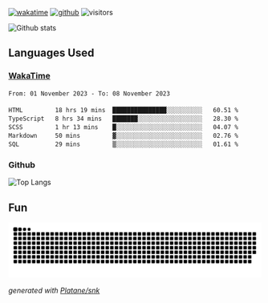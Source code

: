 [![wakatime](https://wakatime.com/badge/user/82c377cd-a54c-404c-b7df-177b313ca539.svg)](https://wakatime.com/@82c377cd-a54c-404c-b7df-177b313ca539)
[![github](https://img.shields.io/github/followers/xinthose?logo=github&style=plastic)](https://github.com/alanhamlett?tab=followers)
![visitors](https://visitor-badge.glitch.me/badge?page_id=xinthose&left_color=green&right_color=red)

![Github stats](https://github-readme-stats.vercel.app/api?username=xinthose&show_icons=true&theme=radical&count_private=true)

## Languages Used

### [WakaTime](https://wakatime.com/)
<!--START_SECTION:waka-->

```txt
From: 01 November 2023 - To: 08 November 2023

HTML         18 hrs 19 mins  ███████████████░░░░░░░░░░   60.51 %
TypeScript   8 hrs 34 mins   ███████░░░░░░░░░░░░░░░░░░   28.30 %
SCSS         1 hr 13 mins    █░░░░░░░░░░░░░░░░░░░░░░░░   04.07 %
Markdown     50 mins         ▓░░░░░░░░░░░░░░░░░░░░░░░░   02.76 %
SQL          29 mins         ▒░░░░░░░░░░░░░░░░░░░░░░░░   01.61 %
```

<!--END_SECTION:waka-->

### Github

![Top Langs](https://github-readme-stats.vercel.app/api/top-langs/?username=xinthose)

## Fun
![github contribution grid snake animation](https://raw.githubusercontent.com/xinthose/xinthose/output/github-contribution-grid-snake.svg)

_generated with [Platane/snk](https://github.com/Platane/snk)_
